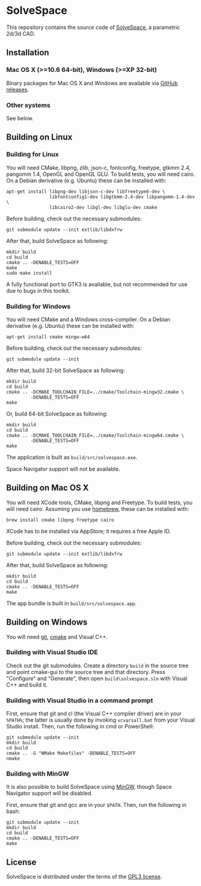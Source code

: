 SolveSpace
==========

This repository contains the source code of [SolveSpace][], a parametric
2d/3d CAD.

[solvespace]: http://solvespace.com

Installation
------------

### Mac OS X (>=10.6 64-bit), Windows (>=XP 32-bit)

Binary packages for Mac OS X and Windows are available via
[GitHub releases][rel].

[rel]: https://github.com/solvespace/solvespace/releases

### Other systems

See below.

Building on Linux
-----------------

### Building for Linux

You will need CMake, libpng, zlib, json-c, fontconfig, freetype, gtkmm 2.4,
pangomm 1.4, OpenGL and OpenGL GLU. To build tests, you will need cairo.
On a Debian derivative (e.g. Ubuntu) these can be installed with:

    apt-get install libpng-dev libjson-c-dev libfreetype6-dev \
                    libfontconfig1-dev libgtkmm-2.4-dev libpangomm-1.4-dev \
                    libcairo2-dev libgl-dev libglu-dev cmake

Before building, check out the necessary submodules:

    git submodule update --init extlib/libdxfrw

After that, build SolveSpace as following:

    mkdir build
    cd build
    cmake .. -DENABLE_TESTS=OFF
    make
    sudo make install

A fully functional port to GTK3 is available, but not recommended
for use due to bugs in this toolkit.

### Building for Windows

You will need CMake and a Windows cross-compiler.
On a Debian derivative (e.g. Ubuntu) these can be installed with:

    apt-get install cmake mingw-w64

Before building, check out the necessary submodules:

    git submodule update --init

After that, build 32-bit SolveSpace as following:

    mkdir build
    cd build
    cmake .. -DCMAKE_TOOLCHAIN_FILE=../cmake/Toolchain-mingw32.cmake \
             -DENABLE_TESTS=OFF
    make

Or, build 64-bit SolveSpace as following:

    mkdir build
    cd build
    cmake .. -DCMAKE_TOOLCHAIN_FILE=../cmake/Toolchain-mingw64.cmake \
             -DENABLE_TESTS=OFF
    make

The application is built as `build/src/solvespace.exe`.

Space Navigator support will not be available.

Building on Mac OS X
--------------------

You will need XCode tools, CMake, libpng and Freetype. To build tests, you
will need cairo. Assuming you use
[homebrew][], these can be installed with:

    brew install cmake libpng freetype cairo

XCode has to be installed via AppStore; it requires a free Apple ID.

Before building, check out the necessary submodules:

    git submodule update --init extlib/libdxfrw

After that, build SolveSpace as following:

    mkdir build
    cd build
    cmake .. -DENABLE_TESTS=OFF
    make

The app bundle is built in `build/src/solvespace.app`.

[homebrew]: http://brew.sh/

Building on Windows
-------------------

You will need [git][gitwin],  [cmake][cmakewin] and Visual C++.

### Building with Visual Studio IDE

Check out the git submodules. Create a directory `build` in
the source tree and point cmake-gui to the source tree and that directory.
Press "Configure" and "Generate", then open `build\solvespace.sln` with
Visual C++ and build it.

### Building with Visual Studio in a command prompt

First, ensure that git and cl (the Visual C++ compiler driver) are in your
`%PATH%`; the latter is usually done by invoking `vcvarsall.bat` from your
Visual Studio install. Then, run the following in cmd or PowerShell:

    git submodule update --init
    mkdir build
    cd build
    cmake .. -G "NMake Makefiles" -DENABLE_TESTS=OFF
    nmake

### Building with MinGW

It is also possible to build SolveSpace using [MinGW][mingw], though
Space Navigator support will be disabled.

First, ensure that git and gcc are in your `$PATH`. Then, run the following
in bash:

    git submodule update --init
    mkdir build
    cd build
    cmake .. -DENABLE_TESTS=OFF
    make

[gitwin]: https://git-scm.com/download/win
[cmakewin]: http://www.cmake.org/download/#latest
[mingw]: http://www.mingw.org/

License
-------

SolveSpace is distributed under the terms of the [GPL3 license](COPYING.txt).
